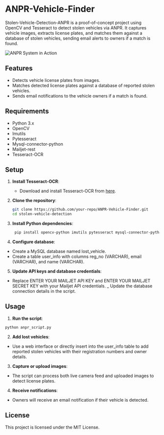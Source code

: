 # ANPR-Vehicle-Finder
Stolen-Vehicle-Detection-ANPR is a proof-of-concept project using OpenCV and Tesseract to detect stolen vehicles via ANPR. It captures vehicle images, extracts license plates, and matches them against a database of stolen vehicles, sending email alerts to owners if a match is found.

![ANPR System in Action](https://github.com/guyoverclocked/ANPR-Vehicle-Finder/blob/main/ANPR.gif)

## Features
- Detects vehicle license plates from images.
- Matches detected license plates against a database of reported stolen vehicles.
- Sends email notifications to the vehicle owners if a match is found.

## Requirements
- Python 3.x
- OpenCV
- Imutils
- Pytesseract
- Mysql-connector-python
- Mailjet-rest
- Tesseract-OCR

## Setup

1. **Install Tesseract-OCR**:
   - Download and install Tesseract-OCR from [here](https://github.com/tesseract-ocr/tesseract).

2. **Clone the repository**:
   ```bash
   git clone https://github.com/your-repo/ANPR-Vehicle-Finder.git
   cd stolen-vehicle-detection
   ```
   
3. **Install Python dependencies**:
   ```bash
    pip install opencv-python imutils pytesseract mysql-connector-python mailjet-rest
   ```
   
4. **Configure database**:
-  Create a MySQL database named lost_vehicle.
-  Create a table user_info with columns reg_no (VARCHAR), email (VARCHAR), and name (VARCHAR).
  
5. **Update API keys and database credentials**:
-  Replace ENTER YOUR MAILJET API KEY and ENTER YOUR MAILJET SECRET KEY with your Mailjet API credentials.
_  Update the database connection details in the script.

## Usage
1. **Run the script**:
```bash
python anpr_script.py
```
2. **Add lost vehicles**:
-  Use a web interface or directly insert into the user_info table to add reported stolen vehicles with their registration numbers and owner details.
   
3. **Capture or upload images**:
-  The script can process both live camera feed and uploaded images to detect license plates.
  
4. **Receive notifications**:
-  Owners will receive an email notification if their vehicle is detected.

## License
This project is licensed under the MIT License.

